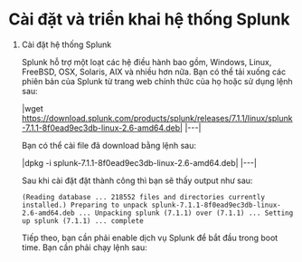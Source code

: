 # Cài đặt và triển khai hệ thống Splunk 

1. Cài đặt hệ thống Splunk
 
   Splunk hỗ trợ một loạt các hệ điều hành bao gồm, Windows, Linux, FreeBSD, OSX, Solaris, AIX và nhiều hơn nữa. Bạn có thể tải xuống các phiên bản của Splunk từ trang web chính thức của họ hoặc sử dụng lệnh sau:

    |wget https://download.splunk.com/products/splunk/releases/7.1.1/linux/splunk-7.1.1-8f0ead9ec3db-linux-2.6-amd64.deb|
|---|

   Bạn có thể cài file đã download bằng lệnh sau:

    |dpkg -i splunk-7.1.1-8f0ead9ec3db-linux-2.6-amd64.deb|
|---|

   Sau khi cài đặt đặt thành công thì bạn sẽ thấy output như sau:

   `(Reading database ... 218552 files and directories currently installed.)
   Preparing to unpack splunk-7.1.1-8f0ead9ec3db-linux-2.6-amd64.deb ...
   Unpacking splunk (7.1.1) over (7.1.1) ...
   Setting up splunk (7.1.1) ...
   complete`

   Tiếp theo, bạn cần phải enable dịch vụ Splunk để bắt đầu trong boot time. Bạn cần phải chạy lệnh sau:








   




   



